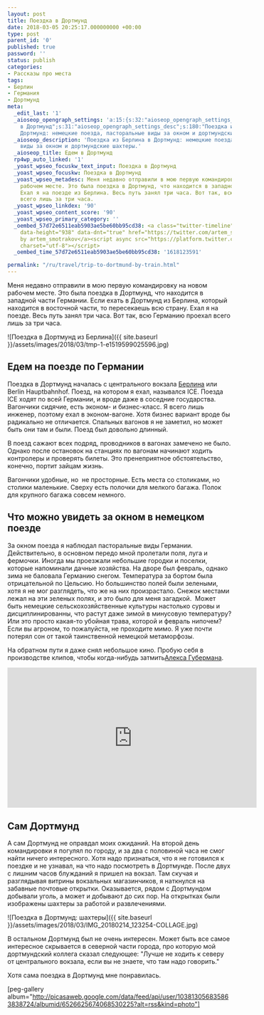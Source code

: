 ```yaml
---
layout: post
title: Поездка в Дортмунд
date: 2018-03-05 20:25:17.000000000 +00:00
type: post
parent_id: '0'
published: true
password: ''
status: publish
categories:
- Рассказы про места
tags:
- Берлин
- Германия
- Дортмунд
meta:
  _edit_last: '1'
  _aioseop_opengraph_settings: 'a:15:{s:32:"aioseop_opengraph_settings_title";s:28:"Едем
    в Дортмунд";s:31:"aioseop_opengraph_settings_desc";s:180:"Поездка из Берлина в
    Дортмунд: немецкие поезда, пасторальные виды за окном и дортмундские шахтеры.";s:32:"aioseop_opengraph_settings_image";s:91:"/wp-content/uploads/2018/02/tmp-1-e1519599025596-966x1024.jpg";s:36:"aioseop_opengraph_settings_customimg";s:0:"";s:37:"aioseop_opengraph_settings_imagewidth";s:0:"";s:38:"aioseop_opengraph_settings_imageheight";s:0:"";s:32:"aioseop_opengraph_settings_video";s:0:"";s:37:"aioseop_opengraph_settings_videowidth";s:0:"";s:38:"aioseop_opengraph_settings_videoheight";s:0:"";s:35:"aioseop_opengraph_settings_category";s:7:"article";s:34:"aioseop_opengraph_settings_section";s:0:"";s:30:"aioseop_opengraph_settings_tag";s:0:"";s:34:"aioseop_opengraph_settings_setcard";s:7:"summary";s:44:"aioseop_opengraph_settings_customimg_twitter";s:0:"";s:44:"aioseop_opengraph_settings_customimg_checker";s:1:"0";}'
  _aioseop_description: 'Поездка из Берлина в Дортмунд: немецкие поезда, пасторальные
    виды за окном и дортмундские шахтеры.'
  _aioseop_title: Едем в Дортмунд
  rp4wp_auto_linked: '1'
  _yoast_wpseo_focuskw_text_input: Поездка в Дортмунд
  _yoast_wpseo_focuskw: Поездка в Дортмунд
  _yoast_wpseo_metadesc: Меня недавно отправили в мою первую командировку на новом
    рабочем месте. Это была поездка в Дортмунд, что находится в западной части Германии.
    Ехал я на поезде из Берлина. Весь путь занял три часа. Вот так, всю Германию проехал
    всего лишь за три часа.
  _yoast_wpseo_linkdex: '90'
  _yoast_wpseo_content_score: '90'
  _yoast_wpseo_primary_category: ''
  _oembed_57d72e6511eab5903ae5be60bb95cd38: <a class="twitter-timeline" data-width="625"
    data-height="938" data-dnt="true" href="https://twitter.com/artem_smotrakov?ref_src=twsrc%5Etfw">Tweets
    by artem_smotrakov</a><script async src="https://platform.twitter.com/widgets.js"
    charset="utf-8"></script>
  _oembed_time_57d72e6511eab5903ae5be60bb95cd38: '1618123591'

permalink: "/ru/travel/trip-to-dortmund-by-train.html"
---
```

Меня недавно отправили в мою первую командировку на новом рабочем месте. Это была поездка в Дортмунд, что находится в западной части Германии. Если ехать в Дортмунд из Берлина, который находится в восточной части, то пересекаешь всю страну. Ехал я на поезде. Весь путь занял три часа. Вот так, всю Германию проехал всего лишь за три часа.

![Поездка в Дортмунд из Берлина]({{ site.baseurl }}/assets/images/2018/03/tmp-1-e1519599025596.jpg)

<!--more-->

## Едем на поезде по Германии

Поездка в Дортмунд началась с центрального вокзала [Берлина](/ru/german-life/berlin-first-impression.html) или Berlin Hauptbahnhof. Поезд, на котором я ехал, назывался ICE. Поезда ICE ходят по всей Германии, и вроде даже в соседние государства. Вагончики сидячие, есть эконом- и бизнес-класс. Я всего лишь инженер, поэтому ехал в эконом-вагоне. Хотя бизнес вариант вроде бы радикально не отличается. Спальных вагонов я не заметил, но может быть они там и были. Поезд был довольно длинный.

В поезд сажают всех подряд, проводников в вагонах замечено не было. Однако после остановок на станциях по вагонам начинают ходить контролеры и проверять билеты. Это пренеприятное обстоятельство, конечно, портит зайцам жизнь.

Вагончики удобные, но&nbsp; не просторные. Есть места со столиками, но столики маленькие. Сверху есть полочки для мелкого багажа. Полок для крупного багажа совсем немного.

## Что можно увидеть за окном в немецком поезде

За окном поезда я наблюдал пасторальные виды Германии. Действительно, в основном передо мной пролетали поля, луга и фермочки. Иногда мы проезжали небольшие городки и поселки, которые напоминали дачные хозяйства. На дворе был февраль, однако зима не баловала Германию снегом. Температура за бортом была отрицательной по Цельсию. Но большинство полей были зелеными, хотя я не мог разглядеть, что же на них произрастало.&nbsp;Снежок местами лежал на эти зеленых полях, и это было для меня загадкой.&nbsp; Может быть немецкие сельскохозяйственные культуры настолько суровы и дисциплинированны, что растут даже зимой в минусовую температуру? Или это просто какая-то убойная трава, которой и февраль нипочем? Если вы агроном, то пожалуйста, не проходите мимо. Я уже почти потерял сон от такой таинственной немецкой метаморфозы.

На обратном пути я даже снял небольшое кино. Пробую себя в производстве клипов, чтобы когда-нибудь затмить[Алекса Губермана](https://www.youtube.com/channel/UCNX6A--KWiqE_F45EcPqmNw).

<iframe src="https://www.youtube.com/embed/qu0JrhoZpSQ" width="560" height="315" frameborder="0" allowfullscreen="allowfullscreen"></iframe>

## Сам Дортмунд

А сам Дортмунд не оправдал моих ожиданий. На второй день командировки я погулял по городу, и за два с половиной часа не смог найти ничего интересного. Хотя надо признаться, что я не готовился к поездке и не узнавал, на что надо посмотреть в Дортмунде. После двух с лишним часов блужданий я пришел на вокзал. Там скучая и разглядывая витрины вокзальных магазинчиков, я наткнулся на забавные почтовые открытки. Оказывается, рядом с Дортмундом добывали уголь, а может и добывают до сих пор. На открытках были изображены шахтеры за работой и развлечениями.

![Поездка в Дортмунд: шахтеры]({{ site.baseurl }}/assets/images/2018/03/IMG_20180214_123254-COLLAGE.jpg)

В остальном Дортмунд был не очень интересен. Может быть все самое интересное скрывается в северной части города, про которую мой дортмундский коллега сказал следующее: "Лучше не ходить к северу от центрального вокзала, если вы не знаете, что там надо говорить."

Хотя сама поездка в Дортмунд мне понравилась.

[peg-gallery album="http://picasaweb.google.com/data/feed/api/user/103813056835863838724/albumid/6526625674068530225?alt=rss&kind=photo"]

